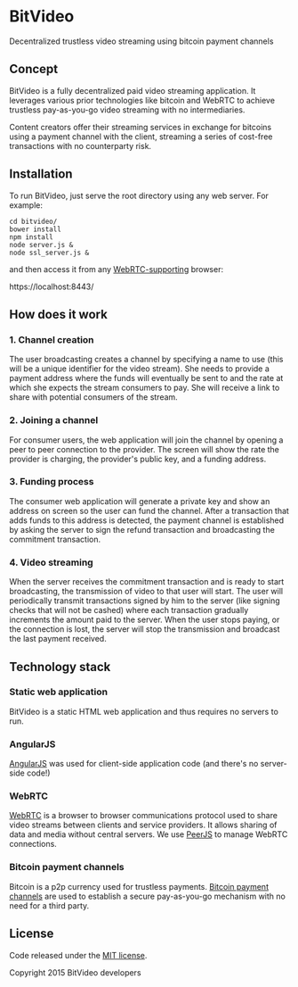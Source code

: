 BitVideo
=========

Decentralized trustless video streaming using bitcoin payment channels


## Concept

BitVideo is a fully decentralized paid video streaming application. It leverages 
various prior technologies like bitcoin and WebRTC to achieve trustless pay-as-you-go
video streaming with no intermediaries. 

Content creators offer their streaming services in exchange for bitcoins using
a payment channel with the client, streaming a series of cost-free transactions
with no counterparty risk.

## Installation

To run BitVideo, just serve the root directory using any web server.
For example:
```
cd bitvideo/
bower install
npm install
node server.js &
node ssl_server.js &
```

and then access it from any [WebRTC-supporting](http://www.webrtc.org/) browser:

https://localhost:8443/

## How does it work

### 1. Channel creation
  The user broadcasting creates a channel by specifying a name to use (this will be a unique identifier for the video stream). She needs to provide a payment address where the funds will eventually be sent to and the rate at which she expects the stream consumers to pay. She will receive a link to share with potential consumers of the stream.
### 2. Joining a channel
  For consumer users, the web application will join the channel by opening a peer to peer connection to the provider. The screen will show the rate the provider is charging, the provider's public key, and a funding address.
### 3. Funding process
  The consumer web application will generate a private key and show an address on screen so the user can fund the channel. After a transaction that adds funds to this address is detected, the payment channel is established by asking the server to sign the refund transaction and broadcasting the commitment transaction.
### 4. Video streaming
  When the server receives the commitment transaction and is ready to start broadcasting, the transmission of video to that user will start. The user will periodically transmit transactions signed by him to the server (like signing checks that will not be cashed) where each transaction gradually increments the amount paid to the server. When the user stops paying, or the connection is lost, the server will stop the transmission and broadcast the last payment received.

## Technology stack

### Static web application
BitVideo is a static HTML web application and thus requires no servers to run.

### AngularJS
[AngularJS](https://angularjs.org/) was used for client-side application code (and there's no server-side code!)

### WebRTC
[WebRTC](http://www.webrtc.org/) is a browser to browser communications protocol used to share video streams between
clients and service providers. It allows sharing of data and media without central servers. We use [PeerJS](http://peerjs.com/)
to manage WebRTC connections.

### Bitcoin payment channels
Bitcoin is a p2p currency used for trustless payments.
[Bitcoin payment channels](https://bitcoin.org/en/developer-guide#micropayment-channel) are used to establish
a secure pay-as-you-go mechanism with no need for a third party.

## License
Code released under the [MIT license](https://github.com/streamium/paystream/blob/master/LICENSE).

Copyright 2015 BitVideo developers

